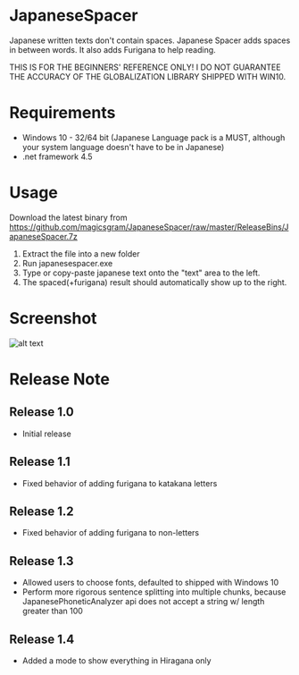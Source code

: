# JapaneseSpacer
Japanese written texts don't contain spaces. Japanese Spacer adds spaces in between words. It also adds Furigana to help reading.

THIS IS FOR THE BEGINNERS' REFERENCE ONLY! I DO NOT GUARANTEE THE ACCURACY OF THE GLOBALIZATION LIBRARY SHIPPED WITH WIN10.

# Requirements
  - Windows 10 - 32/64 bit (Japanese Language pack is a MUST, although your system language doesn't have to be in Japanese)
  - .net framework 4.5

# Usage
Download the latest binary from https://github.com/magicsgram/JapaneseSpacer/raw/master/ReleaseBins/JapaneseSpacer.7z
1. Extract the file into a new folder
2. Run japanesespacer.exe
3. Type or copy-paste japanese text onto the "text" area to the left.
4. The spaced(+furigana) result should automatically show up to the right.

# Screenshot
![alt text](https://github.com/magicsgram/JapaneseSpacer/raw/master/ScreenShots/1.3-1.PNG "Screenshot")

# Release Note
## Release 1.0
  - Initial release
## Release 1.1
  - Fixed behavior of adding furigana to katakana letters
## Release 1.2
  - Fixed behavior of adding furigana to non-letters
## Release 1.3
  - Allowed users to choose fonts, defaulted to <Yu Gothic UI> shipped with Windows 10
  - Perform more rigorous sentence splitting into multiple chunks, because JapanesePhoneticAnalyzer api does not accept a string w/ length greater than 100
## Release 1.4
  - Added a mode to show everything in Hiragana only

